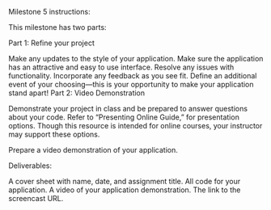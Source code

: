 Milestone 5 instructions:

This milestone has two parts:

Part 1: Refine your project

Make any updates to the style of your application. Make sure the application has an attractive and easy to use interface.
Resolve any issues with functionality.
Incorporate any feedback as you see fit.
Define an additional event of your choosing—this is your opportunity to make your application stand apart!
Part 2: Video Demonstration

Demonstrate your project in class and be prepared to answer questions about your code. Refer to “Presenting Online Guide,” for presentation options. Though this resource is intended for online courses, your instructor may support these options.

Prepare a video demonstration of your application.

Deliverables:

A cover sheet with name, date, and assignment title.
All code for your application.
A video of your application demonstration.
The link to the screencast URL.
